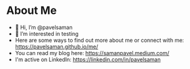 # About Me

- 👋 Hi, I’m @pavelsaman
- 👀 I’m interested in testing
- Here are some ways to find out more about me or connect with me: https://pavelsaman.github.io/me/
- You can read my blog here: https://samanpavel.medium.com/
- I'm active on LinkedIn: https://linkedin.com/in/pavelsaman
